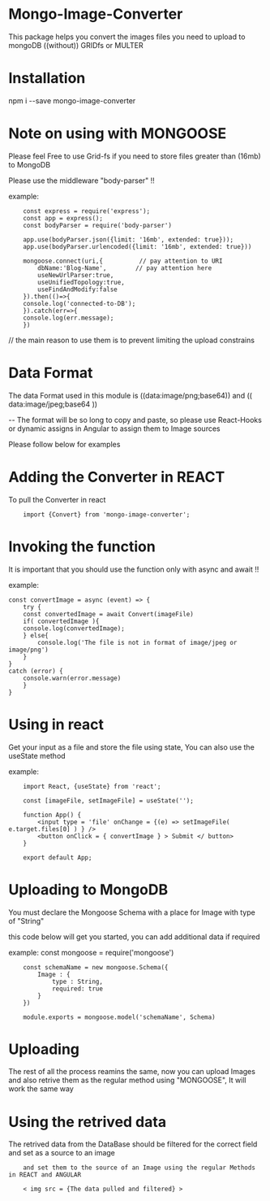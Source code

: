 # Mongo-Image-Converter
This package helps you convert the images files you need to upload to mongoDB ((without)) GRIDfs or MULTER


# Installation
npm i --save mongo-image-converter

# Note on using with MONGOOSE

Please feel Free to use Grid-fs if you need to store files greater than (16mb) to MongoDB

Please use the middleware "body-parser" !!

example:

        const express = require('express');
        const app = express();
        const bodyParser = require('body-parser')

        app.use(bodyParser.json({limit: '16mb', extended: true}));
        app.use(bodyParser.urlencoded({limit: '16mb', extended: true}))

        mongoose.connect(uri,{          // pay attention to URI
            dbName:'Blog-Name',        // pay attention here
            useNewUrlParser:true,
            useUnifiedTopology:true,
            useFindAndModify:false
        }).then(()=>{
        console.log('connected-to-DB');
        }).catch(err=>{
        console.log(err.message);
        })

// the main reason to use them is to prevent limiting the upload constrains

# Data Format
The data Format used in this module is ((data:image/png;base64)) and (( data:image/jpeg;base64 ))

-- The format will be so long to copy and paste, so please use React-Hooks or dynamic assigns in Angular to assign them to Image sources 

Please follow below for examples

# Adding the Converter in REACT

To pull the Converter in react 

        import {Convert} from 'mongo-image-converter';

# Invoking the function

It is important that you should use the function only with async and await !!

example:

    const convertImage = async (event) => {
        try {
        const convertedImage = await Convert(imageFile)
        if( convertedImage ){
        console.log(convertedImage);
        } else{
            console.log('The file is not in format of image/jpeg or image/png')
        }
    } 
    catch (error) {
        console.warn(error.message)
        }
    }


# Using in react
        
Get your input as a file and store the file using state, You can also use the useState method

example:

        import React, {useState} from 'react';

        const [imageFile, setImageFile] = useState('');

        function App() {
            <input type = 'file' onChange = {(e) => setImageFile( e.target.files[0] ) } />
            <button onClick = { convertImage } > Submit </ button>
        }

        export default App;

# Uploading to MongoDB

You must declare the Mongoose Schema with a place for Image with type of "String"

this code below will get you started, you can add additional data if required

example: 
        const mongoose = require('mongoose')

        const schemaName = new mongoose.Schema({
            Image : {
                type : String,
                required: true
            }
        })

        module.exports = mongoose.model('schemaName', Schema)

# Uploading

The rest of all the process reamins the same, now you can upload Images and also retrive them as the regular method using "MONGOOSE", It will work the same way 

# Using the retrived data

The retrived data from the DataBase should be filtered for the correct field and set as a source to an image

        and set them to the source of an Image using the regular Methods in REACT and ANGULAR

        < img src = {The data pulled and filtered} >





